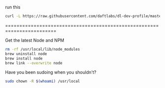run this

```bash
curl -L https://raw.githubusercontent.com/daftlabs/dl-dev-profile/master/install.sh | bash
```

========================================================================

Get the latest Node and NPM
```bash
rm -rf /usr/local/lib/node_modules
brew uninstall node
brew install node
brew link --overwrite node
```

Have you been sudoing when you shouldn't?
```bash
sudo chown -R $(whoami) /usr/local
```
